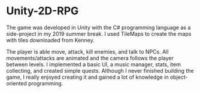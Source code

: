 # Unity-2D-RPG
The game was developed in Unity with the C# programming language as a side-project in my 2019 summer break. I used TileMaps to create the maps with tiles downloaded from Kenney. 

The player is able move, attack, kill enemies, and talk to NPCs. All movements/attacks are animated and the camera follows the player between levels. I implemented a basic UI, a music manager, stats, item collecting, and created simple quests. Although I never finished building the game, I really enjoyed creating it and gained a lot of knowledge in object-oriented programming. 
